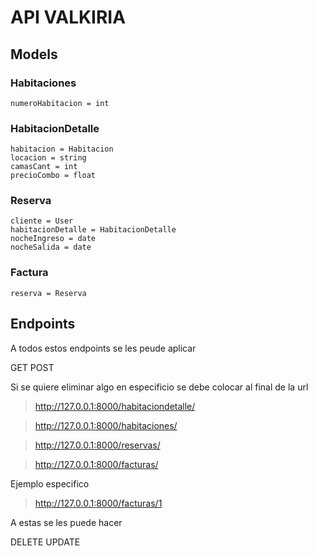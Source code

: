 # API VALKIRIA

## Models

### Habitaciones

    numeroHabitacion = int

### HabitacionDetalle

    habitacion = Habitacion
    locacion = string
    camasCant = int
    precioCombo = float

### Reserva

    cliente = User
    habitacionDetalle = HabitacionDetalle
    nocheIngreso = date
    nocheSalida = date

### Factura

    reserva = Reserva

## Endpoints

A todos estos endpoints se les peude aplicar

GET
POST

Si se quiere eliminar algo en especificio se debe
colocar al final de la url

> http://127.0.0.1:8000/habitaciondetalle/

> http://127.0.0.1:8000/habitaciones/

> http://127.0.0.1:8000/reservas/

> http://127.0.0.1:8000/facturas/

Ejemplo especifico

> http://127.0.0.1:8000/facturas/1

A estas se les puede hacer

DELETE
UPDATE